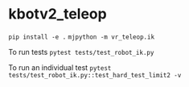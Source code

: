 # kbotv2_teleop

`pip install -e .`
`mjpython -m vr_teleop.ik`

To run tests
`pytest tests/test_robot_ik.py`

To run an individual test
`pytest tests/test_robot_ik.py::test_hard_test_limit2 -v`